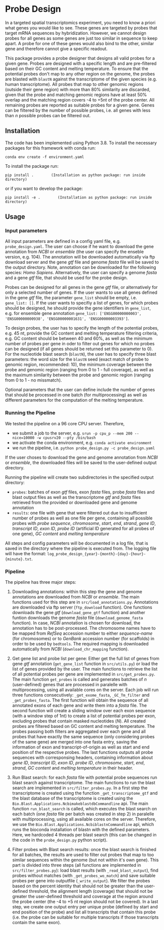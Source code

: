 # Probe Design

In a targeted spatial transcriptomics experiment, you need to know a priori what genes you would like to see. These genes are targeted by probes that target mRNA sequences by hybridization. However, we cannot design probes for all genes as some genes are just too similar in sequence to keep apart. A probe for one of these genes would also bind to the other, similar gene and therefore cannot give a specific readout.

This package provides a probe designer that designs all valid probes for a given gene. Probes are designed with a specific length and are pre-filtered based on their GC content and melting temperature. To ensure that the potential probes don't map to any other region on the genome, the probes are blasted with ```blastN``` against the transcriptome of the given species (e.g. human transcriptome). All probes that map to other genomic regions (outside their gene region) with more than 80% similarity are discarded, given that the probe and matching genomic regions have at least 50% overlap and the matching region covers -4 to +5nt of the probe center. All remaining probes are reported as suitable probes for a given gene. Genes can be filtered by the number of possible probes, i.e. all genes with less than *n* possible probes can be filtered out. 

## Installation

The code has been implemented using Python 3.8. To install the necessary packages for this framework with conda run:

```
conda env create -f environment.yaml
```

To install the package run:

```
pip install .        (Installation as python package: run inside directory)
``` 
or if you want to develop the package:
```
pip install -e .        (Installation as python package: run inside directory)
``` 


## Usage

### Input parameters

All input parameters are defined in a config yaml file, e.g. ```probe_design.yaml```.
The user can choose if he want to download the gene annotation from *NCBI* or *ensemble* (the user can specify the enseble version, e.g. 104). The annotation will be downloaded automatically via ftp download server and the gene *gtf* file and genome *fasta* file will be saved to the output directory. Note, annotation can be downloaded for the following species: *Homo Sapiens*. Alternatively, the user can specify a genome *fasta* and a gene *gtf* file, that should be used for the probe design. 

Probes can be designed for all genes in the gene *gtf* file, or alternatively for only a selected number of genes. If the user wants to use all genes defined in the gene *gtf* file, the parameter ```gene_list``` should be empty, i.e. ```gene_list: []```. If the user wants to specifiy a list of genes, for which probes should be designed, he should provide the gene identifiers in ```gene_list```, e.g. for ensemble gene annotation ```gene_list: ['ENSG00000000003', 'ENSG00000000938', 'ENSG00000001631', 'ENSG00000003393']```. 

To design probes, the user has to specify the length of the potential probes, e.g. 45 nt, provide the GC content and melting temperature filtering criteria, e.g. GC content should be between 40 and 60%, as well as the minimum number of probes per gene in oder to filter out genes for which no probes can be designed (if all genes should be returned set this parameter to 0). For the nucleotide blast search (```blastN```), the user has to specify three blast parameters: the word size for the ```blastN``` seed (exact match of probe to genomic region, recommended: 10), the minimum coverage between the probe and genomic region (ranging from 0 to 1 - full coverage), as well as the maximum similarity between the probe and genomic region (ranging from 0 to 1 - no missmatch).

Optional parameters that the user can define include the number of genes that should be processed in one batch (for multiprocessing) as well as different parameters for the computation of the melting temperature. 


### Running the Pipeline

We tested the pipeline on a 96 core CPU server. Therefore, 

- we submit a job to the server, e.g. ```srun -p cpu_p --mem 200 --nice=10000 -w cpusrv20 --pty /bin/bash``` 
- we activate the conda environment, e.g. ```conda activate environment```
- we run the pipeline, i.e. ```python probe_design.py -c probe_design.yaml```

If the user choses to download the gene and genome annotation from *NCBI* or *ensemble*, the downloaded files will be saved to the user-defined output directory.

Running the pipeline will create two subdirectories in the specified output directory:

- ```probes```: batches of exon *gtf* files, exon *fasta* files, probe *fasta* files and blast output files as well as the transcriptome *gtf* and *fasta* files retrieved from the provided or downloaded gene and genome annotation
- ```results```: one file with gene that were filtered out due to insufficient number of probes as well as one file per gene, containing all possible probes with *probe sequence*, *chromosome*, *start*, *end*, *strand*, *gene ID*, *transcript ID*, *exon ID*, *probe ID* (artificial ID generated for all probes of one gene), *GC content* and *melting temperature*

All steps and config parameters will be documented in a log file, that is saved in the directory where the pipeline is executed from. The logging file will have the format: ```log_probe_design_{year}-{month}-{day}-{hour}-{minute}.txt```.


### Pipeline

The pipeline has three major steps: 

1) Downloading annotations: within this step the gene and genome annotations are downloaded from *NCBI* or *ensemble*. The main functions used for this step are in ```src/load_annotations.py```. Annotations are downloaded via ftp server (```ftp_download``` function). One functions downloads the gene *gtf* (```download_gene_gtf``` function) and another funtion downloads the genome *fasta* file (```download_genome_fasta``` function). In case, *NCBI* annotation is chosen for download, the annotation has to be post-processed. The chromosome names have to be mapped from *RefSeq* accession number to either *sequence-name* (for chromosomes) or to *GenBank* accession number (for scaffolds) in order to be used by ```bedtools```. The required mapping is downloaded automatically from *NCBI* (```download_chr_mapping``` function). 

2) Get gene list and probe list per gene: Either get the full list of genes from gene *gtf* annotation (```get_gene_list``` function in ```src/utils.py```) or load the list of genes provided by the user. The main functions to retrieve the list of all potential probes per gene are implemented in ```src/get_probes.py```. The main function ```get_probes``` is called and generates batches of *n* (user-defined) genes that are processed in paralelle with multiprocessing, using all available cores on the server. Each job will run three functions consecutively: ```_get_exome_fasta```, ```_GC_Tm_filter``` and ```_get_probes_fasta```. The first function will obtain the sequence of all annotated exons of each gene and write them into a *fasta* file. The second function will create a sliding window over each exon sequence (with a window step of 1nt) to create a list of potential probes per exon, excluding probes that contain masked nucleotides (*N*). All created probes are filtered based on GC content and melting temperature. The probes passing both filters are aggregated over each gene and all probes that have exactly the same sequence (only considering probes of the same gene) are merged into one fasta entry, saving the information of exon and transcript-of-origin as well as start and end position of the respective probes. The last functions outputs all probe sequences with corresponsing headers, containing information about *gene ID*, *transcript ID*, *exon ID*, *probe ID*, *chromosome*, *start*, *end*, *strand*, *GC content* and *melting temperature* in their header. 

3) Run Blast search: for each *fasta* file with potential probe sequences run blast search against transcriptome. The main functions to run the blast search are implemented in ```src/filter_probes.py```. In a first step the transcriptome is created using the function ```_get_transcriptome_gtf``` and the blast database of the transcriptome is created using the ```Bio.Blast.Applications.NcbimakeblastdbCommandline``` api. The main function ```run_blast_search``` is called, which executes the blast search on each batch (one *fasta* file per batch was created in step 2) in paralelle with multiprocessing, using all available cores on the server. Therefore, we use the ```Bio.Blast.Applications.NcbiblastnCommandline``` api, which runs the bioconda installation of blastn with the defined parameters. Here, we hardcoded 4 threads per blast search (this can be changed in the code in the ```probe_design.py``` python script).

4) Filter probes with Blast search results: once the blast search is finished for all batches, the results are used to filter out probes that map to too similar sequences within the genome (but not within it's own gene). This part is divided into three steps (all functions are implemented in ```src/filter_probes.py```): load blast results (with ```_read_blast_output```), find probes without matches (with ```_get_probes_wo_match```) and save suitable probes per gene into outputfile (```_write_output```). We filter the probes based on the percent identity that should not be greater than the user-defined threshold, the alignment length (coverage) that should not be greater the user-defined threshold and coverage at the region around the probe center (the -4 to +5 nt region should not be covered). In a last step, we create one output entry per unique probe (defined by start and end position of the probe) and list all transcripts that contain this probe (i.e. the probe can be suitable for multiple transcripts if those transcripts contain the same exon).
